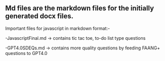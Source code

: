 Md files are the markdown files for the initially generated docx files.
----------------------------------------------------------------------
Important files for javascript in markdown format:-

-JavascriptFinal.md -> contains tic tac toe, to-do list type questions

-GPT4.0SDEQs.md -> contains more quality questions by feeding FAANG+ questions to GPT4.0
